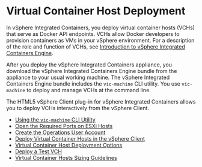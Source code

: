 <!-- THIS TOPIC IS LINKED FROM THE appliance welcome page / UI -->

# Virtual Container Host Deployment #

In vSphere Integrated Containers, you deploy virtual container hosts (VCHs) that serve as Docker API endpoints. VCHs allow Docker developers to provision containers as VMs in your vSphere environment. For a description of the role and function of VCHs, see [Introduction to vSphere Integrated Containers Engine](../vic_overview/intro_to_vic_engine.md). 

After you deploy the vSphere Integrated Containers appliance, you download the vSphere Integrated Containers Engine bundle from the appliance to your usual working machine. The vSphere Integrated Containers Engine bundle includes the `vic-machine` CLI utility. You use `vic-machine` to deploy and manage VCHs at the command line. 

The HTML5 vSphere Client plug-in for vSphere Integrated Containers allows you to deploy VCHs interactively from the vSphere Client.

- [Using the `vic-machine` CLI Utility](using_vicmachine.md)
- [Open the Required Ports on ESXi Hosts](open_ports_on_hosts.md)
- [Create the Operations User Account](create_ops_user.md)
- [Deploy Virtual Container Hosts in the vSphere Client](deploy_vch_client.md)
- [Virtual Container Host Deployment Options](vch_deployment_options.md) 
- [Deploy a Test VCH](deploy_test_vch.md)
- [Virtual Container Hosts Sizing Guidelines](vch_sizing_guidelines.md)